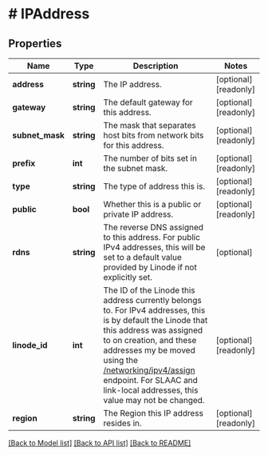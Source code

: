 # # IPAddress

## Properties

Name | Type | Description | Notes
------------ | ------------- | ------------- | -------------
**address** | **string** | The IP address. | [optional] [readonly]
**gateway** | **string** | The default gateway for this address. | [optional] [readonly]
**subnet_mask** | **string** | The mask that separates host bits from network bits for this address. | [optional] [readonly]
**prefix** | **int** | The number of bits set in the subnet mask. | [optional] [readonly]
**type** | **string** | The type of address this is. | [optional] [readonly]
**public** | **bool** | Whether this is a public or private IP address. | [optional] [readonly]
**rdns** | **string** | The reverse DNS assigned to this address. For public IPv4 addresses, this will be set to a default value provided by Linode if not explicitly set. | [optional]
**linode_id** | **int** | The ID of the Linode this address currently belongs to. For IPv4 addresses, this is by default the Linode that this address was assigned to on creation, and these addresses my be moved using the [/networking/ipv4/assign](/docs/api/networking/#ips-to-linodes-assign) endpoint. For SLAAC and link-local addresses, this value may not be changed. | [optional] [readonly]
**region** | **string** | The Region this IP address resides in. | [optional] [readonly]

[[Back to Model list]](../../README.md#models) [[Back to API list]](../../README.md#endpoints) [[Back to README]](../../README.md)
